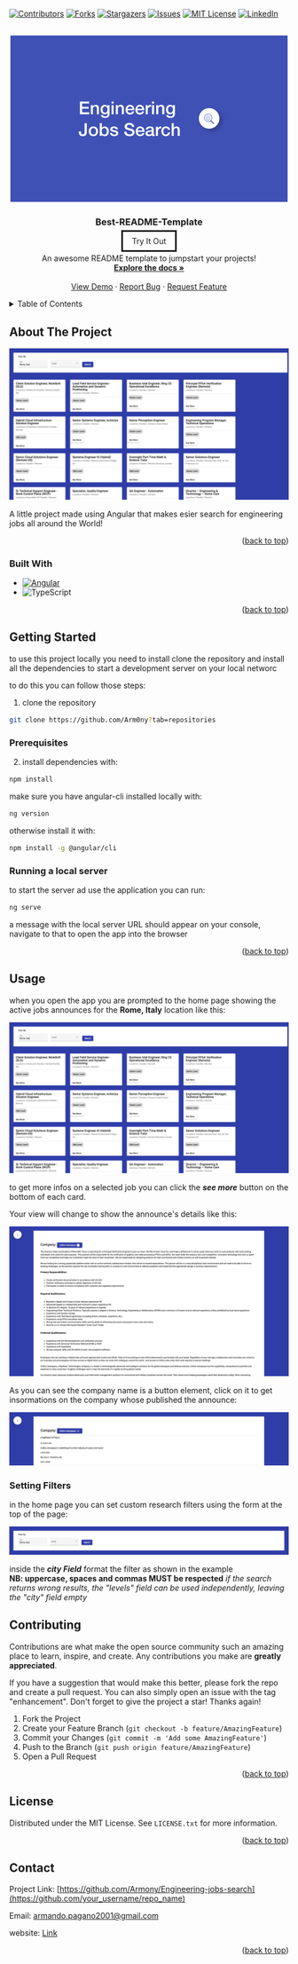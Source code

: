 <!-- Improved compatibility of back to top link: See: https://github.com/Arm0ny/Engineering-jobs-search/pull/73 -->
<a name="readme-top"></a>
<!--
*** Thanks for checking out the Best-README-Template. If you have a suggestion
*** that would make this better, please fork the repo and create a pull request
*** or simply open an issue with the tag "enhancement".
*** Don't forget to give the project a star!
*** Thanks again! Now go create something AMAZING! :D
-->



<!-- PROJECT SHIELDS -->
<!--
*** I'm using markdown "reference style" links for readability.
*** Reference links are enclosed in brackets [ ] instead of parentheses ( ).
*** See the bottom of this document for the declaration of the reference variables
*** for contributors-url, forks-url, etc. This is an optional, concise syntax you may use.
*** https://www.markdownguide.org/basic-syntax/#reference-style-links
-->
[![Contributors][contributors-shield]][contributors-url]
[![Forks][forks-shield]][forks-url]
[![Stargazers][stars-shield]][stars-url]
[![Issues][issues-shield]][issues-url]
[![MIT License][license-shield]][license-url]
[![LinkedIn][linkedin-shield]][linkedin-url]



<!-- PROJECT LOGO -->
<br />
<div align="center">
  <a href="https://github.com/Arm0ny/Engineering-jobs-search">
    <img src="img/logo.png" alt="Logo">
  </a>

  <h3 align="center">Best-README-Template</h3>

  <a style="border: 3px solid; text-align: center; padding: 8px 16px">Try It Out</a>

  <p align="center">
    An awesome README template to jumpstart your projects!
    <br />
    <a href="https://github.com/Arm0ny/Engineering-jobs-search"><strong>Explore the docs »</strong></a>
    <br />
    <br />
    <a href="https://github.com/Arm0ny/Engineering-jobs-search">View Demo</a>
    ·
    <a href="https://github.com/Arm0ny/Engineering-jobs-search/issues">Report Bug</a>
    ·
    <a href="https://github.com/Arm0ny/Engineering-jobs-search/issues">Request Feature</a>
  </p>
</div>



<!-- TABLE OF CONTENTS -->
<details>
  <summary>Table of Contents</summary>
  <ol>
    <li>
      <a href="#about-the-project">About The Project</a>
      <ul>
        <li><a href="#built-with">Built With</a></li>
      </ul>
    </li>
    <li>
      <a href="#getting-started">Getting Started</a>
      <ul>
        <li><a href="#prerequisites">Prerequisites</a></li>
        <li><a href="#installation">Installation</a></li>
      </ul>
    </li>
    <li><a href="#usage">Usage</a></li>
    <li><a href="#roadmap">Roadmap</a></li>
    <li><a href="#contributing">Contributing</a></li>
    <li><a href="#license">License</a></li>
    <li><a href="#contact">Contact</a></li>
    <li><a href="#acknowledgments">Acknowledgments</a></li>
  </ol>
</details>



<!-- ABOUT THE PROJECT -->
## About The Project

[![Product Name Screen Shot][product-screenshot]](https://example.com)

A little project made using Angular that makes esier search for engineering jobs all around the World!

<p align="right">(<a href="#readme-top">back to top</a>)</p>



### Built With

* [![Angular][Angular.io]][Angular-url]
* ![TypeScript]


<p align="right">(<a href="#readme-top">back to top</a>)</p>



<!-- GETTING STARTED -->
## Getting Started
to use this project locally you need to install clone the repository and install all the dependencies to start a development server on your local networc

to do this you can follow those steps:
1. clone the repository
```sh
git clone https://github.com/Arm0ny?tab=repositories
```

### Prerequisites

2. install dependencies with:
```sh
npm install
```

make sure you have angular-cli installed locally with:
```sh
ng version
```
otherwise install it with:
```sh
npm install -g @angular/cli
```

### Running a local server

to start the server ad use the application you can run:
```sh
ng serve
```
a message with the local server URL should appear on your console, navigate to that to open the app into the browser

<p align="right">(<a href="#readme-top">back to top</a>)</p>



<!-- USAGE EXAMPLES -->
## Usage

when you open the app you are prompted to the home page showing the active jobs announces for the **Rome, Italy** location like this:

[![Product Name Screen Shot][product-screenshot]](https://example.com)

to get more infos on a selected job you can click the **_see more_** button on the bottom of each card.


Your view will change to show the announce's details like this:

![details-screenshot]


As you can see the company name is a button element, click on it to get insormations on the company whose published the announce:

![company-details-screenshot]

### Setting Filters
in the home page you can set custom research filters using the form at the top of the page:

![filters-form-screenshot]

inside the **_city Field_** format the filter as shown in the example  
**NB: uppercase, spaces and commas MUST be respected**
_if the search returns wrong results, the "levels" field can be used independently, leaving the "city" field empty_




<!-- CONTRIBUTING -->
## Contributing

Contributions are what make the open source community such an amazing place to learn, inspire, and create. Any contributions you make are **greatly appreciated**.

If you have a suggestion that would make this better, please fork the repo and create a pull request. You can also simply open an issue with the tag "enhancement".
Don't forget to give the project a star! Thanks again!

1. Fork the Project
2. Create your Feature Branch (`git checkout -b feature/AmazingFeature`)
3. Commit your Changes (`git commit -m 'Add some AmazingFeature'`)
4. Push to the Branch (`git push origin feature/AmazingFeature`)
5. Open a Pull Request

<p align="right">(<a href="#readme-top">back to top</a>)</p>



<!-- LICENSE -->
## License

Distributed under the MIT License. See `LICENSE.txt` for more information.

<p align="right">(<a href="#readme-top">back to top</a>)</p>



<!-- CONTACT -->
## Contact

Project Link: [https://github.com/Armony/Engineering-jobs-search](https://github.com/your_username/repo_name)

Email: armando.pagano2001@gmail.com

website: [Link][website-link]

<p align="right">(<a href="#readme-top">back to top</a>)</p>





<!-- MARKDOWN LINKS & IMAGES -->
<!-- https://www.markdownguide.org/basic-syntax/#reference-style-links -->
[contributors-shield]: https://img.shields.io/github/contributors/Arm0ny/Engineering-jobs-search.svg?style=for-the-badge
[contributors-url]: https://github.com/Arm0ny/Engineering-jobs-search/graphs/contributors
[forks-shield]: https://img.shields.io/github/forks/Arm0ny/Engineering-jobs-search.svg?style=for-the-badge
[forks-url]: https://github.com/Arm0ny/Engineering-jobs-search/network/members
[stars-shield]: https://img.shields.io/github/stars/Arm0ny/Engineering-jobs-search.svg?style=for-the-badge
[stars-url]: https://github.com/Arm0ny/Engineering-jobs-search/stargazers
[issues-shield]: https://img.shields.io/github/issues/Arm0ny/Engineering-jobs-search.svg?style=for-the-badge
[issues-url]: https://github.com/Arm0ny/Engineering-jobs-search/issues
[license-shield]: https://img.shields.io/github/license/Arm0ny/Engineering-jobs-search.svg?style=for-the-badge
[license-url]: https://github.com/Arm0ny/Engineering-jobs-search/blob/master/LICENSE.txt
[linkedin-shield]: https://img.shields.io/badge/-LinkedIn-black.svg?style=for-the-badge&logo=linkedin&colorB=555
[linkedin-url]: https://www.linkedin.com/in/armando-pagano-67787916a
[website-link]: http://mando-webdev.web.app
[product-screenshot]: img/screenshot.png
[details-screenshot]: img/details-screenshot.png
[company-details-screenshot]: img/company-details-screenshot.png
[filters-form-screenshot]: img/filters-form-screenshot.png
[Next.js]: https://img.shields.io/badge/next.js-000000?style=for-the-badge&logo=nextdotjs&logoColor=white
[Next-url]: https://nextjs.org/
[React.js]: https://img.shields.io/badge/React-20232A?style=for-the-badge&logo=react&logoColor=61DAFB
[React-url]: https://reactjs.org/
[Vue.js]: https://img.shields.io/badge/Vue.js-35495E?style=for-the-badge&logo=vuedotjs&logoColor=4FC08D
[Vue-url]: https://vuejs.org/
[Angular.io]: https://img.shields.io/badge/Angular-DD0031?style=for-the-badge&logo=angular&logoColor=white
[Angular-url]: https://angular.io/
[Svelte.dev]: https://img.shields.io/badge/Svelte-4A4A55?style=for-the-badge&logo=svelte&logoColor=FF3E00
[Svelte-url]: https://svelte.dev/
[Laravel.com]: https://img.shields.io/badge/Laravel-FF2D20?style=for-the-badge&logo=laravel&logoColor=white
[Laravel-url]: https://laravel.com
[Bootstrap.com]: https://img.shields.io/badge/Bootstrap-563D7C?style=for-the-badge&logo=bootstrap&logoColor=white
[Bootstrap-url]: https://getbootstrap.com
[JQuery.com]: https://img.shields.io/badge/jQuery-0769AD?style=for-the-badge&logo=jquery&logoColor=white
[JQuery-url]: https://jquery.com
[TypeScript]: https://img.shields.io/badge/TypeScript-0769AD?style=for-the-badge&logo=typescript&logoColor=white
[HTML]: https://img.shields.io/badge/HTML5-000?style=for-the-badge&logo=html5&logoColor=
[CSS]:  https://img.shields.io/badge/CSS-0769AD?style=for-the-badge&logo=css3&logoColor=
